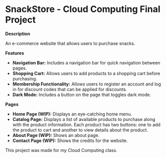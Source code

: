 # SnackStore - Cloud Computing Final Project

**Description**

An e-commerce website that allows users to purchase snacks.

**Features**

- **Navigation Bar:** Includes a navigation bar for quick navigation between pages.
- **Shopping Cart:** Allows users to add products to a shopping cart before purchasing.
- **Membership Functionality:** Allows users to register an account and log in for discount codes that can be applied for discounts.
- **Dark Mode:** Includes a button on the page that toggles dark mode.

**Pages**

- **Home Page (WIP):** Displays an eye-catching home menu.
- **Catalog Page:** Displays a list of available products to purchase along with the product information. Each product has two buttons: one to add the product to cart and another to view details about the product.
- **About Page (WIP):** Shows an about page.
- **Contact Page (WIP):** Shows the credits for the website.

This project was made for my Cloud Computing class.

